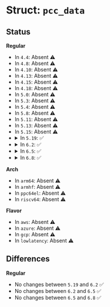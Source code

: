 # Struct: <code>pcc_data</code>

## Status
<b>Regular</b>
<ul>
<li>
In <code>4.4</code>: Absent ⚠️
</li>
<li>
In <code>4.8</code>: Absent ⚠️
</li>
<li>
In <code>4.10</code>: Absent ⚠️
</li>
<li>
In <code>4.13</code>: Absent ⚠️
</li>
<li>
In <code>4.15</code>: Absent ⚠️
</li>
<li>
In <code>4.18</code>: Absent ⚠️
</li>
<li>
In <code>5.0</code>: Absent ⚠️
</li>
<li>
In <code>5.3</code>: Absent ⚠️
</li>
<li>
In <code>5.4</code>: Absent ⚠️
</li>
<li>
In <code>5.8</code>: Absent ⚠️
</li>
<li>
In <code>5.11</code>: Absent ⚠️
</li>
<li>
In <code>5.13</code>: Absent ⚠️
</li>
<li>
In <code>5.15</code>: Absent ⚠️
</li>
<li>
<details>
<summary>In <code>5.19</code>: ✅</summary>

```c
struct pcc_data {
    struct pcc_mbox_chan *pcc_chan;
    void *pcc_comm_addr;
    struct completion done;
    struct mbox_client cl;
    struct acpi_pcc_info ctx;
};
```
</details>
</li>
<li>
<details>
<summary>In <code>6.2</code>: ✅</summary>

```c
struct pcc_data {
    struct pcc_mbox_chan *pcc_chan;
    void *pcc_comm_addr;
    struct completion done;
    struct mbox_client cl;
    struct acpi_pcc_info ctx;
};
```
</details>
</li>
<li>
<details>
<summary>In <code>6.5</code>: ✅</summary>

```c
struct pcc_data {
    struct pcc_mbox_chan *pcc_chan;
    void *pcc_comm_addr;
    struct completion done;
    struct mbox_client cl;
    struct acpi_pcc_info ctx;
};
```
</details>
</li>
<li>
<details>
<summary>In <code>6.8</code>: ✅</summary>

```c
struct pcc_data {
    struct pcc_mbox_chan *pcc_chan;
    void *pcc_comm_addr;
    struct completion done;
    struct mbox_client cl;
    struct acpi_pcc_info ctx;
};
```
</details>
</li>
</ul>
<b>Arch</b>
<ul>
<li>
In <code>arm64</code>: Absent ⚠️
</li>
<li>
In <code>armhf</code>: Absent ⚠️
</li>
<li>
In <code>ppc64el</code>: Absent ⚠️
</li>
<li>
In <code>riscv64</code>: Absent ⚠️
</li>
</ul>
<b>Flavor</b>
<ul>
<li>
In <code>aws</code>: Absent ⚠️
</li>
<li>
In <code>azure</code>: Absent ⚠️
</li>
<li>
In <code>gcp</code>: Absent ⚠️
</li>
<li>
In <code>lowlatency</code>: Absent ⚠️
</li>
</ul>

## Differences
<b>Regular</b>
<ul>
<li>
No changes between <code>5.19</code> and <code>6.2</code> ✅
</li>
<li>
No changes between <code>6.2</code> and <code>6.5</code> ✅
</li>
<li>
No changes between <code>6.5</code> and <code>6.8</code> ✅
</li>
</ul>
